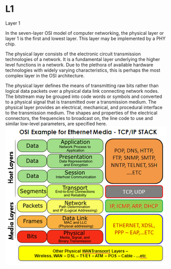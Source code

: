 # L1


Layer 1

In the seven-layer OSI model of computer networking, the physical layer
or layer 1 is the first and lowest layer. This layer may be implemented
by a PHY chip.

The physical layer consists of the electronic circuit transmission
technologies of a network. It is a fundamental layer underlying the
higher level functions in a network. Due to the plethora of available
hardware technologies with widely varying characteristics, this is
perhaps the most complex layer in the OSI architecture.

The physical layer defines the means of transmitting raw bits rather
than logical data packets over a physical data link connecting network
nodes. The bitstream may be grouped into code words or symbols and
converted to a physical signal that is transmitted over a transmission
medium. The physical layer provides an electrical, mechanical, and
procedural interface to the transmission medium. The shapes and
properties of the electrical connectors, the frequencies to broadcast
on, the line code to use and similar low-level parameters, are specified
here.\
![](./images/15008464.png?width=480)

